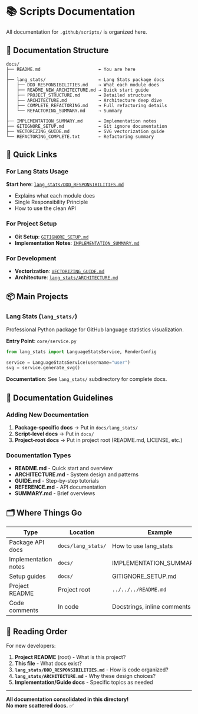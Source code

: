 # 📚 Scripts Documentation

All documentation for `.github/scripts/` is organized here.

## 📂 Documentation Structure

```
docs/
├── README.md                      ← You are here
│
├── lang_stats/                    ← Lang Stats package docs
│   ├── DDD_RESPONSIBILITIES.md    → What each module does
│   ├── README_NEW_ARCHITECTURE.md → Quick start guide
│   ├── PROJECT_STRUCTURE.md       → Detailed structure
│   ├── ARCHITECTURE.md            → Architecture deep dive
│   ├── COMPLETE_REFACTORING.md    → Full refactoring details
│   └── REFACTORING_SUMMARY.md     → Summary
│
├── IMPLEMENTATION_SUMMARY.md      ← Implementation notes
├── GITIGNORE_SETUP.md             ← Git ignore documentation
├── VECTORIZING_GUIDE.md           ← SVG vectorization guide
└── REFACTORING_COMPLETE.txt       ← Refactoring summary
```

## 🚀 Quick Links

### For Lang Stats Usage
**Start here**: [`lang_stats/DDD_RESPONSIBILITIES.md`](lang_stats/DDD_RESPONSIBILITIES.md)
- Explains what each module does
- Single Responsibility Principle
- How to use the clean API

### For Project Setup
- **Git Setup**: [`GITIGNORE_SETUP.md`](GITIGNORE_SETUP.md)
- **Implementation Notes**: [`IMPLEMENTATION_SUMMARY.md`](IMPLEMENTATION_SUMMARY.md)

### For Development
- **Vectorization**: [`VECTORIZING_GUIDE.md`](VECTORIZING_GUIDE.md)
- **Architecture**: [`lang_stats/ARCHITECTURE.md`](lang_stats/ARCHITECTURE.md)

## 📦 Main Projects

### Lang Stats (`lang_stats/`)
Professional Python package for GitHub language statistics visualization.

**Entry Point**: `core/service.py`

```python
from lang_stats import LanguageStatsService, RenderConfig

service = LanguageStatsService(username="user")
svg = service.generate_svg()
```

**Documentation**: See `lang_stats/` subdirectory for complete docs.

## 🎯 Documentation Guidelines

### Adding New Documentation

1. **Package-specific docs** → Put in `docs/lang_stats/`
2. **Script-level docs** → Put in `docs/`
3. **Project-root docs** → Put in project root (README.md, LICENSE, etc.)

### Documentation Types

- **README.md** - Quick start and overview
- **ARCHITECTURE.md** - System design and patterns
- **GUIDE.md** - Step-by-step tutorials
- **REFERENCE.md** - API documentation
- **SUMMARY.md** - Brief overviews

## 🗂️ Where Things Go

| Type | Location | Example |
|------|----------|---------|
| Package API docs | `docs/lang_stats/` | How to use lang_stats |
| Implementation notes | `docs/` | IMPLEMENTATION_SUMMARY.md |
| Setup guides | `docs/` | GITIGNORE_SETUP.md |
| Project README | Project root | `../../../README.md` |
| Code comments | In code | Docstrings, inline comments |

## 📖 Reading Order

For new developers:

1. **Project README** (root) - What is this project?
2. **This file** - What docs exist?
3. **`lang_stats/DDD_RESPONSIBILITIES.md`** - How is code organized?
4. **`lang_stats/ARCHITECTURE.md`** - Why these design choices?
5. **Implementation/Guide docs** - Specific topics as needed

---

**All documentation consolidated in this directory!**  
**No more scattered docs.** ✅

